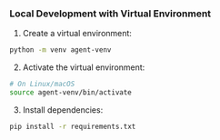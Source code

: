 ### Local Development with Virtual Environment

1. Create a virtual environment:
```bash
python -m venv agent-venv
```

2. Activate the virtual environment:
```bash
# On Linux/macOS
source agent-venv/bin/activate
```

3. Install dependencies:
```bash
pip install -r requirements.txt
```